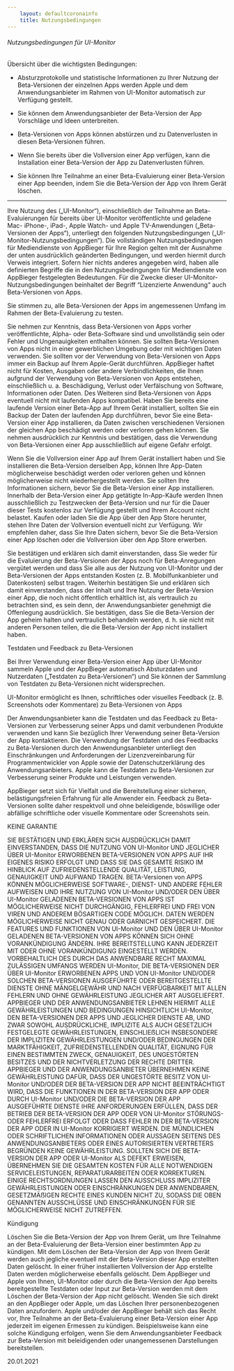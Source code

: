 ```yaml
---
    layout: defaultcoronainfo
    title: Nutzungsbedingungen
---
```


######  Nutzungsbedingungen für UI-Monitor
Übersicht über die wichtigsten Bedingungen:

* Absturzprotokolle und statistische Informationen zu Ihrer Nutzung der Beta-Versionen der einzelnen Apps werden Apple und dem Anwendungsanbieter im Rahmen von UI-Monitor automatisch zur Verfügung gestellt.

* Sie können dem Anwendungsanbieter der Beta-Version der App Vorschläge und Ideen unterbreiten.

* Beta-Versionen von Apps können abstürzen und zu Datenverlusten in diesen Beta-Versionen führen.

* Wenn Sie bereits über die Vollversion einer App verfügen, kann die Installation einer Beta-Version der App zu Datenverlusten führen.

* Sie können Ihre Teilnahme an einer Beta-Evaluierung einer Beta-Version einer App beenden, indem Sie die Beta-Version der App von Ihrem Gerät löschen.

-----

Ihre Nutzung des („UI-Monitor“), einschließlich der Teilnahme an Beta-Evaluierungen für bereits über UI-Monitor veröffentlichte und geladene Mac- iPhone-, iPad-, Apple Watch- und Apple TV-Anwendungen („Beta-Versionen der Apps“), unterliegt den folgenden Nutzungsbedingungen („UI-Monitor-Nutzungsbedingungen“). Die vollständigen Nutzungsbedingungen für Mediendienste von AppBieger für Ihre Region gelten mit der Ausnahme der unten ausdrücklich geänderten Bedingungen, und werden hiermit durch Verweis integriert. Sofern hier nichts anderes angegeben wird, haben alle definierten Begriffe die in den Nutzungsbedingungen für Mediendienste von AppBieger festgelegten Bedeutungen. Für die Zwecke dieser UI-Monitor-Nutzungsbedingungen beinhaltet der Begriff “Lizenzierte Anwendung“ auch Beta-Versionen von Apps. 

Sie stimmen zu, alle Beta-Versionen der Apps im angemessenen Umfang im Rahmen der Beta-Evaluierung zu testen.

Sie nehmen zur Kenntnis, dass Beta-Versionen von Apps vorher veröffentlichte, Alpha- oder Beta-Software sind und unvollständig sein oder Fehler und Ungenauigkeiten enthalten können. Sie sollten Beta-Versionen von Apps nicht in einer gewerblichen Umgebung oder mit wichtigen Daten verwenden. Sie sollten vor der Verwendung von Beta-Versionen von Apps immer ein Backup auf Ihrem Apple-Gerät durchführen. AppBieger haftet nicht für Kosten, Ausgaben oder andere Verbindlichkeiten, die Ihnen aufgrund der Verwendung von Beta-Versionen von Apps entstehen, einschließlich u. a. Beschädigung, Verlust oder Verfälschung von Software, Informationen oder Daten. Des Weiteren sind Beta-Versionen von Apps eventuell nicht mit laufenden Apps kompatibel. Haben Sie bereits eine laufende Version einer Beta-App auf Ihrem Gerät installiert, sollten Sie ein Backup der Daten der laufenden App durchführen, bevor Sie eine Beta-Version einer App installieren, da Daten zwischen verschiedenen Versionen der gleichen App beschädigt werden oder verloren gehen können. Sie nehmen ausdrücklich zur Kenntnis und bestätigen, dass die Verwendung von Beta-Versionen einer App ausschließlich auf eigene Gefahr erfolgt.

Wenn Sie die Vollversion einer App auf Ihrem Gerät installiert haben und Sie installieren die Beta-Version derselben App, können Ihre App-Daten möglicherweise beschädigt werden oder verloren gehen und können möglicherweise nicht wiederhergestellt werden. Sie sollten Ihre Informationen sichern, bevor Sie die Beta-Version einer App installieren. Innerhalb der Beta-Version einer App getätigte In-App-Käufe werden Ihnen ausschließlich zu Testzwecken der Beta-Version und nur für die Dauer dieser Tests kostenlos zur Verfügung gestellt und Ihrem Account nicht belastet. Kaufen oder laden Sie die App über den App Store herunter, stehen Ihre Daten der Vollversion eventuell nicht zur Verfügung. Wir empfehlen daher, dass Sie Ihre Daten sichern, bevor Sie die Beta-Version einer App löschen oder die Vollversion über den App Store erwerben.

Sie bestätigen und erklären sich damit einverstanden, dass Sie weder für die Evaluierung der Beta-Versionen der Apps noch für Beta-Anregungen vergütet werden und dass Sie alle aus der Nutzung von UI-Monitor und der Beta-Versionen der Apps entstanden Kosten (z. B. Mobilfunkanbieter und Datenkosten) selbst tragen. Weiterhin bestätigen Sie und erklären sich damit einverstanden, dass der Inhalt und Ihre Nutzung der Beta-Version einer App, die noch nicht öffentlich erhältlich ist, als vertraulich zu betrachten sind, es sein denn, der Anwendungsanbieter genehmigt die Offenlegung ausdrücklich. Sie bestätigen, dass Sie die Beta-Version der App geheim halten und vertraulich behandeln werden, d. h. sie nicht mit anderen Personen teilen, die die Beta-Version der App nicht installiert haben.
 
Testdaten und Feedback zu Beta-Versionen

Bei Ihrer Verwendung einer Beta-Version einer App über UI-Monitor sammeln Apple und der AppBieger automatisch Absturzdaten und Nutzerdaten („Testdaten zu Beta-Versionen“) und Sie können der Sammlung von Testdaten zu Beta-Versionen nicht widersprechen.

UI-Monitor ermöglicht es Ihnen, schriftliches oder visuelles Feedback (z. B. Screenshots oder Kommentare) zu Beta-Versionen von Apps 

Der Anwendungsanbieter kann die Testdaten und das Feedback zu Beta-Versionen zur Verbesserung seiner Apps und damit verbundenen Produkte verwenden und kann Sie bezüglich Ihrer Verwendung seiner Beta-Version der App kontaktieren. Die Verwendung der Testdaten und des Feedbacks zu Beta-Versionen durch den Anwendungsanbieter unterliegt den Einschränkungen und Anforderungen der Lizenzvereinbarung für Programmentwickler von Apple sowie der Datenschutzerklärung des Anwendungsanbieters. Apple kann die Testdaten zu Beta-Versionen zur Verbesserung seiner Produkte und Leistungen verwenden.

AppBieger setzt sich für Vielfalt und die Bereitstellung einer sicheren, belästigungsfreien Erfahrung für alle Anwender ein. Feedback zu Beta-Versionen sollte daher respektvoll und ohne beleidigende, böswillige oder abfällige schriftliche oder visuelle Kommentare oder Screenshots sein.

KEINE GARANTIE

SIE BESTÄTIGEN UND ERKLÄREN SICH AUSDRÜCKLICH DAMIT EINVERSTANDEN, DASS DIE NUTZUNG VON UI-Monitor UND JEGLICHER ÜBER UI-Monitor ERWORBENEN BETA-VERSIONEN VON APPS AUF IHR EIGENES RISIKO ERFOLGT UND DASS SIE DAS GESAMTE RISIKO IM HINBLICK AUF ZUFRIEDENSTELLENDE QUALITÄT, LEISTUNG, GENAUIGKEIT UND AUFWAND TRAGEN. BETA-Versionen von APPS KÖNNEN MÖGLICHERWEISE SOFTWARE-, DIENST- UND ANDERE FEHLER AUFWEISEN UND IHRE NUTZUNG VON UI-Monitor UND/ODER DEN ÜBER UI-Monitor GELADENEN BETA-VERSIONEN VON APPS IST MÖGLICHERWEISE NICHT DURCHGÄNGIG, FEHLERFREI UND FREI VON VIREN UND ANDEREM BÖSARTIGEN CODE MÖGLICH. DATEN WERDEN MÖGLICHERWEISE NICHT GENAU ODER GARNICHT GESPEICHERT. DIE FEATURES UND FUNKTIONEN VON UI-Monitor UND DEN ÜBER UI-Monitor GELADENEN BETA-VERSIONEN VON APPS KÖNNEN SICH OHNE VORANKÜNDIGUNG ÄNDERN. IHRE BEREITSTELLUNG KANN JEDERZEIT MIT ODER OHNE VORANKÜNDIGUNG EINGESTELLT WERDEN. VORBEHALTLICH DES DURCH DAS ANWENDBARE RECHT MAXIMAL ZULÄSSIGEN UMFANGS WERDEN UI-Monitor, DIE BETA-VERSIONEN DER ÜBER UI-Monitor ERWORBENEN APPS UND VON UI-Monitor UND/ODER SOLCHEN BETA-VERSIONEN AUSGEFÜHRTE ODER BEREITGESTELLTE DIENSTE OHNE MÄNGELGEWÄHR UND NACH VERFÜGBARKEIT MIT ALLEN FEHLERN UND OHNE GEWÄHRLEISTUNG JEGLICHER ART AUSGELIEFERT. APPBIEGER UND DER ANWENDUNGSANBIETER LEHNEN HIERMIT ALLE GEWÄHRLEISTUNGEN UND BEDINGUNGEN HINSICHTLICH UI-Monitor, DEN BETA-VERSIONEN DER APPS UND JEGLICHER DIENSTE AB, UND ZWAR SOWOHL AUSDRÜCKLICHE, IMPLIZITE ALS AUCH GESETZLICH FESTGELEGTE GEWÄHRLEISTUNGEN, EINSCHLIEẞLICH INSBESONDERE DER IMPLIZITEN GEWÄHRLEISTUNGEN UND/ODER BEDINGUNGEN DER MARKTFÄHIGKEIT, ZUFRIEDENSTELLENDEN QUALITÄT, EIGNUNG FÜR EINEN BESTIMMTEN ZWECK, GENAUIGKEIT, DES UNGESTÖRTEN BESITZES UND DER NICHTVERLETZUNG DER RECHTE DRITTER. APPBIEGER UND DER ANWENDUNGSANBIETER ÜBERNEHMEN KEINE GEWÄHRLEISTUNG DAFÜR, DASS DER UNGESTÖRTE BESITZ VON UI-Monitor UND/ODER DER BETA-VERSION DER APP NICHT BEEINTRÄCHTIGT WIRD, DASS DIE FUNKTIONEN IN DER BETA-VERSION DER APP ODER DURCH UI-Monitor UND/ODER DIE BETA-VERSION DER APP AUSGEFÜHRTE DIENSTE IHRE ANFORDERUNGEN ERFÜLLEN, DASS DER BETRIEB DER BETA-VERSION DER APP ODER VON UI-Monitor STÖRUNGS- ODER FEHLERFREI ERFOLGT ODER DASS FEHLER IN DER BETA-VERSION DER APP ODER IN UI-Monitor KORRIGIERT WERDEN. DIE MÜNDLICHEN ODER SCHRIFTLICHEN INFORMATIONEN ODER AUSSAGEN SEITENS DES ANWENDUNGSANBIETERS ODER EINES AUTORISIERTEN VERTRETERS BEGRÜNDEN KEINE GEWÄHRLEISTUNG. SOLLTEN SICH DIE BETA-VERSION DER APP ODER UI-Monitor ALS DEFEKT ERWEISEN, ÜBERNEHMEN SIE DIE GESAMTEN KOSTEN FÜR ALLE NOTWENDIGEN SERVICELEISTUNGEN, REPARATURARBEITEN ODER KORREKTUREN. EINIGE RECHTSORDNUNGEN LASSEN DEN AUSSCHLUSS IMPLIZITER GEWÄHRLEISTUNGEN ODER EINSCHRÄNKUNGEN DER ANWENDBAREN, GESETZMÄẞIGEN RECHTE EINES KUNDEN NICHT ZU, SODASS DIE OBEN GENANNTEN AUSSCHLÜSSE UND EINSCHRÄNKUNGEN FÜR SIE MÖGLICHERWEISE NICHT ZUTREFFEN.

Kündigung

Löschen Sie die Beta-Version der App von Ihrem Gerät, um Ihre Teilnahme an der Beta-Evaluierung der Beta-Version einer bestimmten App zu kündigen. Mit dem Löschen der Beta-Version der App von Ihrem Gerät werden auch jegliche eventuell mit der Beta-Version dieser App erstellten Daten gelöscht. In einer früher installierten Vollversion der App erstellte Daten werden möglicherweise ebenfalls gelöscht. Dem AppBieger und Apple von Ihnen, UI-Monitor oder durch die Beta-Version der App bereits bereitgestellte Testdaten oder Input zur Beta-Version werden mit dem Löschen der Beta-Version der App nicht gelöscht. Wenden Sie sich direkt an den AppBieger oder Apple, um das Löschen Ihrer personenbezogenen Daten anzufordern. Apple und/oder der AppBieger behält sich das Recht vor, Ihre Teilnahme an der Beta-Evaluierung einer Beta-Version einer App jederzeit im eigenen Ermessen zu kündigen. Beispielsweise kann eine solche Kündigung erfolgen, wenn Sie dem Anwendungsanbieter Feedback zur Beta-Version mit beleidigenden oder unangemessenen Darstellungen bereitstellen.

20.01.2021